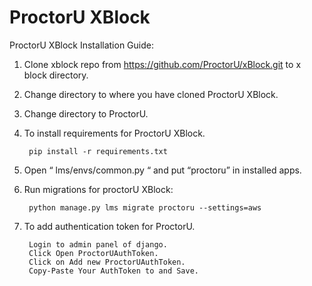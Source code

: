 # ProctorU XBlock
ProctorU XBlock Installation Guide:


1. Clone xblock repo from https://github.com/ProctorU/xBlock.git to x block directory.
2. Change directory to where you have cloned ProctorU XBlock.
3. Change directory to ProctorU.
4. To install requirements for ProctorU XBlock.
			
		pip install -r requirements.txt

5. Open “ lms/envs/common.py “ and put “proctoru” in installed apps.
6. Run migrations for proctorU XBlock:
		
    	python manage.py lms migrate proctoru --settings=aws


7. To add authentication token for ProctorU.
		
		Login to admin panel of django.
		Click Open ProctorUAuthToken.
		Click on Add new ProctorUAuthToken.
		Copy-Paste Your AuthToken to and Save.
